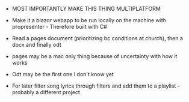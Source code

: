 - MOST IMPORTANTLY MAKE THIS THING MULTIPLATFORM
- Make it a blazor webapp to be run locally on the machine with propresenter - Therefore built with C#
- Read a pages document (prioritizing bc conditions at church), then a docx and finally odt
- pages may be a mac only thing because of uncertainty with how it works
- Odt may be the first one I don't know yet

- For later filter song lyrics through filters and add them to a playlist - probably a different project

